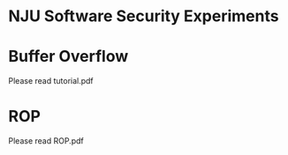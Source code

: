 # NJU Software Security Experiments


# Buffer Overflow
Please read tutorial.pdf

# ROP 
Please read ROP.pdf
